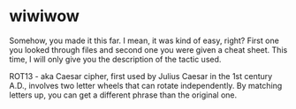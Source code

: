 # wiwiwow

Somehow, you made it this far. I mean, it was kind of easy, right? First one you looked through files and second one you were given a cheat sheet.
This time, I will only give you the description of the tactic used.

ROT13 - aka Caesar cipher, first used by Julius Caesar in the 1st century A.D., involves two letter wheels that can rotate independently. By matching letters up, you can get a different phrase than the original one.
